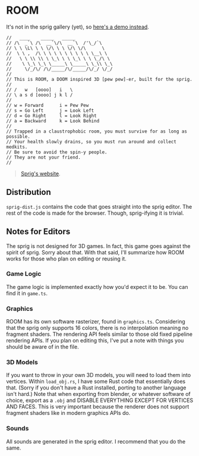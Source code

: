 # ROOM

It's not in the sprig gallery (yet), so [here's a demo instead](https://davnotdev.github.io/Room).

```
//   ____    _____   _____
// /\  _`\ /\  __`\/\  __`\  /'\_/`\
// \ \ \L\ \ \ \/\ \ \ \/\ \/\      \
//  \ \ ,  /\ \ \ \ \ \ \ \ \ \ \__\ \
//   \ \ \\ \\ \ \_\ \ \ \_\ \ \ \_/\ \
//    \ \_\ \_\ \_____\ \_____\ \_\\ \_\
//     \/_/\/ /\/_____/\/_____/\/_/ \/_/
//
// This is ROOM, a DOOM inspired 3D [pew pew]-er, built for the sprig.
//
// /   w   [oooo]   i   \
// \ a s d [oooo] j k l /
//
// w = Forward      i = Pew Pew
// s = Go Left      j = Look Left
// d = Go Right     l = Look Right
// a = Backward     k = Look Behind
//
// Trapped in a claustrophobic room, you must survive for as long as possible.
// Your health slowly drains, so you must run around and collect medkits.
// Be sure to avoid the spin-y people.
// They are not your friend.
//
```

> [Sprig's website](https://sprig.hackclub.com/).

## Distribution

`sprig-dist.js` contains the code that goes straight into the sprig editor.
The rest of the code is made for the browser.
Though, sprig-ifying it is trivial.

## Notes for Editors

The sprig is not designed for 3D games.
In fact, this game goes against the spirit of sprig.
Sorry about that.
With that said, I'll summarize how ROOM works for those who plan on editing or reusing it.

### Game Logic

The game logic is implemented exactly how you'd expect it to be.
You can find it in `game.ts`.

### Graphics

ROOM has its own software rasterizer, found in `graphics.ts`.
Considering that the sprig only supports 16 colors, there is no interpolation meaning no fragment shaders.
The rendering API feels similar to those old fixed pipeline rendering APIs.
If you plan on editing this, I've put a note with things you should be aware of in the file.

### 3D Models

If you want to throw in your own 3D models, you will need to load them into vertices.
Within `load_obj.rs`, I have some Rust code that essentially does that.
(Sorry if you don't have a Rust installed, porting to another language isn't hard.)
Note that when exporting from blender, or whatever software of choice, export as a `.obj` and DISABLE EVERYTHING EXCEPT FOR VERTICES AND FACES.
This is very important because the renderer does not support fragment shaders like in modern graphics APIs do.

### Sounds

All sounds are generated in the sprig editor.
I recommend that you do the same.

